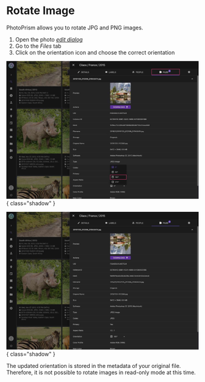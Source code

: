 # Rotate Image #

PhotoPrism allows you to rotate JPG and PNG images.

1. Open the photo [*edit dialog*](edit.md)
2. Go to the *Files* tab
3. Click on the orientation icon and choose the correct orientation

![Screenshot](img/rotate-1-2502.jpg){ class="shadow" }

![Screenshot](img/rotate-2-2502.jpg){ class="shadow" }

The updated orientation is stored in the metadata of your original file. Therefore, it is not possible to rotate images in read-only mode at this time.
